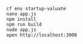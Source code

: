     cf env startup-valuate
    nano app.js
    npm install
    npm run build
    node app.js
    open http://localhost:3000
